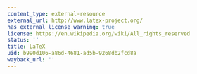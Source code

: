 ```yaml
---
content_type: external-resource
external_url: http://www.latex-project.org/
has_external_license_warning: true
license: https://en.wikipedia.org/wiki/All_rights_reserved
status: ''
title: LaTeX
uid: b990d106-a86d-4681-ad5b-9268db2fcd8a
wayback_url: ''
---
```

